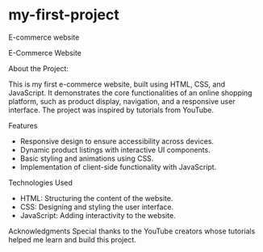 # my-first-project
E-commerce website

E-Commerce Website

 About the Project:

 
 This is my first e-commerce website, built using HTML, CSS, and JavaScript. It demonstrates the core functionalities of an online shopping platform, such as product display, navigation, and a responsive user interface. The project was inspired by tutorials from YouTube.

Features

- Responsive design to ensure accessibility across devices.
- Dynamic product listings with interactive UI components.
- Basic styling and animations using CSS.
- Implementation of client-side functionality with JavaScript.

Technologies Used

- HTML: Structuring the content of the website.
- CSS: Designing and styling the user interface.
- JavaScript: Adding interactivity to the website.





Acknowledgments
Special thanks to the YouTube creators whose tutorials helped me learn and build this project.
